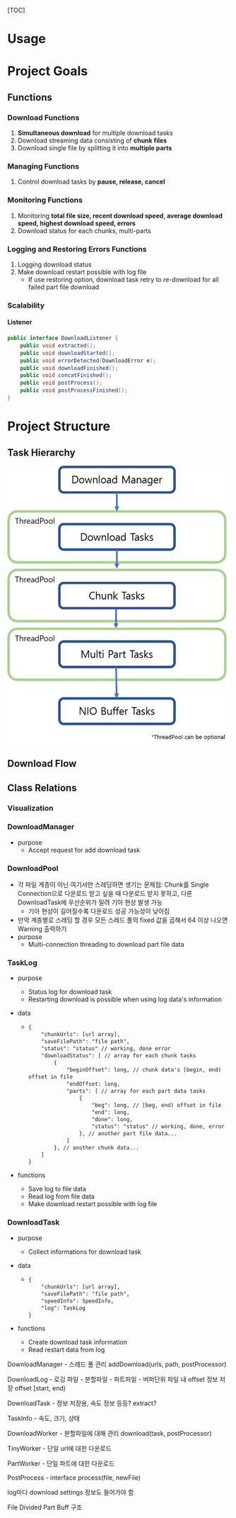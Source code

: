 [TOC]

# Usage

# Project Goals

## Functions

### Download Functions

1. **Simultaneous download** for multiple download tasks
2. Download streaming data consisting of **chunk files**
3. Download single file by splitting it into **multiple parts**

### Managing Functions

1. Control download tasks by **pause, release, cancel**

### Monitoring Functions

1. Monitoring **total file size, recent download speed, average download speed, highest download speed, errors**
2. Download status for each chunks, multi-parts

### Logging and Restoring Errors Functions

1. Logging download status
2. Make download restart possible with log file
   - If use restoring option, download task retry to re-download for all failed part file download

### Scalability

#### Listener

```java
public interface DownloadListener {
    public void extracted();
    public void downloadStarted();
    public void errorDetected(DownloadError e);
    public void downloadFinished();
    public void concatFinished();
    public void postProcess();
    public void postProcessFinished();
}
```

# Project Structure

## Task Hierarchy

![](https://github.com/booknu/Multi-Thread-Downloader/blob/master/readme-imgs/Task%20Hierarchy.png)

## Download Flow



## Class Relations

### Visualization

### DownloadManager

- purpose
  - Accept request for add download task

### DownloadPool

- 각 파일 계층이 아닌 여기서만 스레딩하면 생기는 문제점: Chunk를 Single Connection으로 다운로드 받고 싶을 때 다운로드 받지 못하고, 다른 DownloadTask에 우선순위가 밀려 기아 현상 발생 가능
  - 기아 현상이 길어질수록 다운로드 성공 가능성이 낮아짐
- 만약 계층별로 스레딩 할 경우 모든 스레드 풀의 fixed 값을 곱해서 64 이상 나오면 Warning 출력하기
- purpose
  - Multi-connection threading to download part file data

### TaskLog

- purpose
  - Status log for download task
  - Restarting download is possible when using log data's information

- data

  - ```
    {
        "chunkUrls": [url array],
        "saveFilePath": "file path",
        "status": "status" // working, done error
        "downloadStatus": [ // array for each chunk tasks
            {
                "beginOffset": long, // chunk data's [begin, end) offset in file
                "endOffset: long,
                "parts": [ // array for each part data tasks
                    {
                        "beg": long, // [beg, end) offset in file
                        "end": long,
                        "done": long,
                        "status": "status" // working, done, error
                    }, // another part file data...
                ]
            }, // another chunk data...
        ]
    }
    ```

- functions

  - Save log to file data
  - Read log from file data
  - Make download restart possible with log file

### DownloadTask

- purpose

  - Collect informations for download task

- data

  - ```
    {
    	"chunkUrls": [url array],
    	"saveFilePath": "file path",
    	"speedInfo": SpeedInfo,
    	"log": TaskLog
    }
    ```

- functions

  - Create download task information
  - Read restart data from log

DownloadManager - 스레드 풀 관리
addDownload(urls, path, postProcessor)

DownloadLog - 로깅
파일 - 분할파일 - 파트파일 - 버퍼단위
파일 내 offset 정보 저장
offset [start, end)

DownloadTask - 정보 저장용, 속도 정보 등등?
extract?

TaskInfo - 속도, 크기, 상태

DownloadWorker - 분할파일에 대해 관리
download(task, postProcessor)

TinyWorker - 단일 url에 대한 다운로드

PartWorker - 단일 파트에 대한 다운로드

PostProcess - interface
process(file, newFile)


log마다 download settings 정보도 들어가야 함

File
Divided
Part
Buff
구조